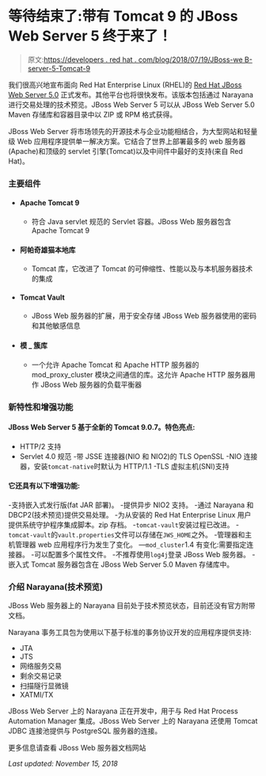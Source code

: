 # 等待结束了:带有 Tomcat 9 的 JBoss Web Server 5 终于来了！

> 原文:[https://developers . red hat . com/blog/2018/07/19/JBoss-we B- server-5-Tomcat-9](https://developers.redhat.com/blog/2018/07/19/jboss-web-server-5-tomcat-9)

我们很高兴地宣布面向 Red Hat Enterprise Linux (RHEL)的 [Red Hat JBoss Web Server 5.0](https://developers.redhat.com/products/webserver/overview/) 正式发布。其他平台也将很快发布。该版本包括通过 Narayana 进行交易处理的技术预览。JBoss Web Server 5 可以从 JBoss Web Server 5.0 Maven 存储库和容器目录中以 ZIP 或 RPM 格式获得。

JBoss Web Server 将市场领先的开源技术与企业功能相结合，为大型网站和轻量级 Web 应用程序提供单一解决方案。它结合了世界上部署最多的 web 服务器(Apache)和顶级的 servlet 引擎(Tomcat)以及中间件中最好的支持(来自 Red Hat)。

### 主要组件

*   #### Apache Tomcat 9

    *   符合 Java servlet 规范的 Servlet 容器。JBoss Web 服务器包含 Apache Tomcat 9
*   #### 阿帕奇雄猫本地库

    *   Tomcat 库，它改进了 Tomcat 的可伸缩性、性能以及与本机服务器技术的集成
*   #### Tomcat Vault

    *   JBoss Web 服务器的扩展，用于安全存储 JBoss Web 服务器使用的密码和其他敏感信息
*   #### 模 _ 簇库

    *   一个允许 Apache Tomcat 和 Apache HTTP 服务器的 mod_proxy_cluster 模块之间通信的库。这允许 Apache HTTP 服务器用作 JBoss Web 服务器的负载平衡器

### **新特性和增强功能**

#### JBoss Web Server 5 基于全新的 Tomcat 9.0.7。特色亮点:

- HTTP/2 支持
- Servlet 4.0 规范
-带 JSSE 连接器(NIO 和 NIO2)的 TLS OpenSSL
-NIO 连接器，安装`tomcat-native`时默认为 HTTP/1.1
-TLS 虚拟主机(SNI)支持

#### 它还具有以下增强功能:

-支持嵌入式发行版(fat JAR 部署)。
-提供异步 NIO2 支持。
-通过 Narayana 和 DBCP2(技术预览)提供交易处理。
-为从安装的 Red Hat Enterprise Linux 用户提供系统守护程序集成脚本。zip 存档。
-`tomcat-vault`安装过程已改进。
-`tomcat-vault`的`vault.properties`文件可以存储在`JWS_HOME`之外。
-管理器和主机管理器 web 应用程序行为发生了变化。
—`mod_cluster`1.4 有变化:需要指定连接器。
-可以配置多个属性文件。
-不推荐使用`log4j`登录 JBoss Web 服务器。
-嵌入式 Tomcat 服务器包含在 JBoss Web Server 5.0 Maven 存储库中。

### 介绍 Narayana(技术预览)

JBoss Web 服务器上的 Narayana 目前处于技术预览状态，目前还没有官方附带文档。

Narayana 事务工具包为使用以下基于标准的事务协议开发的应用程序提供支持:

*   JTA
*   JTS
*   网络服务交易
*   剩余交易记录
*   扫描隧行显微镜
*   XATMI/TX

JBoss Web Server 上的 Narayana 正在开发中，用于与 Red Hat Process Automation Manager 集成。JBoss Web Server 上的 Narayana 还使用 Tomcat JDBC 连接池提供与 PostgreSQL 服务器的连接。

更多信息请查看 JBoss Web 服务器文档网站

*Last updated: November 15, 2018*